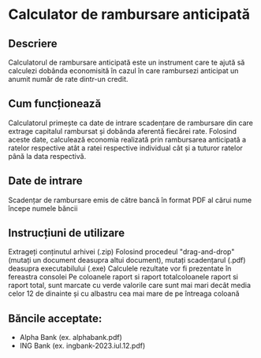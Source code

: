 # Calculator de rambursare anticipată

## Descriere
Calculatorul de rambursare anticipată este un instrument care te ajută să calculezi dobânda economisită în cazul în care rambursezi anticipat un anumit număr de rate dintr-un credit.

## Cum funcționează
Calculatorul primește ca date de intrare scadențare de rambursare din care extrage capitalul rambursat și dobânda aferentă fiecărei rate.
Folosind aceste date, calculează economia realizată prin rambursarea anticipată a ratelor respective atât a ratei respective individual cât și a tuturor ratelor până la data respectivă.

## Date de intrare
Scadențar de rambursare emis de către bancă în format PDF al cărui nume începe numele băncii

## Instrucțiuni de utilizare
Extrageți conținutul arhivei (.zip)
Folosind procedeul "drag-and-drop" (mutați un document deasupra altui document), mutați scadențarul (.pdf) deasupra executabilului (.exe)
Calculele rezultate vor fi prezentate în fereastra consolei
Pe coloanele raport si raport totalcoloanele raport si raport total, sunt marcate cu verde valorile care sunt mai mari decât media celor 12 de dinainte și cu albastru cea mai mare de pe întreaga coloană

## Băncile acceptate:
- Alpha Bank (ex. alphabank.pdf)
- ING Bank (ex. ingbank-2023.iul.12.pdf)